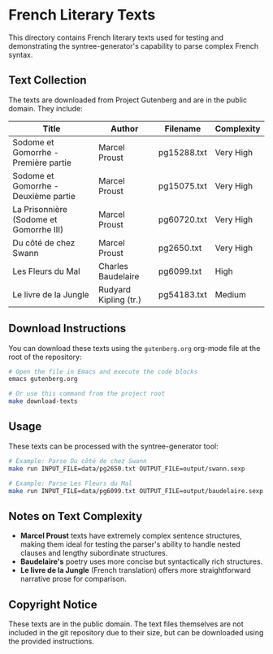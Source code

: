 # French Literary Texts

This directory contains French literary texts used for testing and demonstrating the syntree-generator's capability to parse complex French syntax.

## Text Collection

The texts are downloaded from Project Gutenberg and are in the public domain. They include:

| Title | Author | Filename | Complexity |
|-------|--------|----------|------------|
| Sodome et Gomorrhe - Première partie | Marcel Proust | pg15288.txt | Very High |
| Sodome et Gomorrhe - Deuxième partie | Marcel Proust | pg15075.txt | Very High |
| La Prisonnière (Sodome et Gomorrhe III) | Marcel Proust | pg60720.txt | Very High |
| Du côté de chez Swann | Marcel Proust | pg2650.txt | Very High |
| Les Fleurs du Mal | Charles Baudelaire | pg6099.txt | High |
| Le livre de la Jungle | Rudyard Kipling (tr.) | pg54183.txt | Medium |

## Download Instructions

You can download these texts using the `gutenberg.org` org-mode file at the root of the repository:

```bash
# Open the file in Emacs and execute the code blocks
emacs gutenberg.org

# Or use this command from the project root
make download-texts
```

## Usage

These texts can be processed with the syntree-generator tool:

```bash
# Example: Parse Du côté de chez Swann
make run INPUT_FILE=data/pg2650.txt OUTPUT_FILE=output/swann.sexp

# Example: Parse Les Fleurs du Mal
make run INPUT_FILE=data/pg6099.txt OUTPUT_FILE=output/baudelaire.sexp
```

## Notes on Text Complexity

- **Marcel Proust** texts have extremely complex sentence structures, making them ideal for testing the parser's ability to handle nested clauses and lengthy subordinate structures.
- **Baudelaire's** poetry uses more concise but syntactically rich structures.
- **Le livre de la Jungle** (French translation) offers more straightforward narrative prose for comparison.

## Copyright Notice

These texts are in the public domain. The text files themselves are not included in the git repository due to their size, but can be downloaded using the provided instructions.

